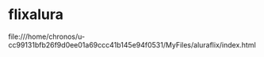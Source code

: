 # flixalura
file:///home/chronos/u-cc99131bfb26f9d0ee01a69ccc41b145e94f0531/MyFiles/aluraflix/index.html
